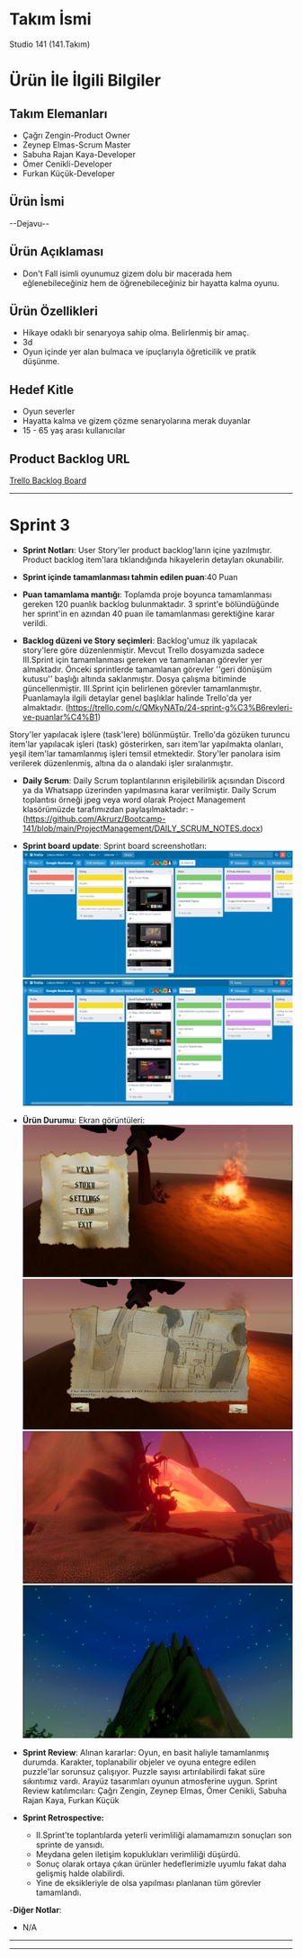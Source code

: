 # **Takım İsmi**

Studio 141 (141.Takım)

# Ürün İle İlgili Bilgiler

## Takım Elemanları

- Çağrı Zengin-Product Owner
- Zeynep Elmas-Scrum Master
- Sabuha Rajan Kaya-Developer
- Ömer Cenikli-Developer
- Furkan Küçük-Developer


## Ürün İsmi

--Dejavu--

## Ürün Açıklaması

- Don't Fall isimli oyunumuz gizem dolu bir macerada  hem eğlenebileceğiniz hem de öğrenebileceğiniz bir hayatta kalma oyunu. 

## Ürün Özellikleri

- Hikaye odaklı bir senaryoya sahip olma. Belirlenmiş bir amaç.
- 3d
- Oyun içinde yer alan bulmaca ve ipuçlarıyla öğreticilik ve pratik düşünme.

## Hedef Kitle

- Oyun severler
- Hayatta kalma ve gizem çözme senaryolarına merak duyanlar
- 15 - 65 yaş arası kullanıcılar

## Product Backlog URL

[Trello Backlog Board](https://trello.com/invite/b/AmiABGTZ/3b945bf5d74defd558fc533a59d38c9b/google-bootcamp)

---

# Sprint 3

- **Sprint Notları**: User Story'ler product backlog'ların içine yazılmıştır. Product backlog item'lara tıklandığında hikayelerin detayları okunabilir.

- **Sprint içinde tamamlanması tahmin edilen puan**:40 Puan

- **Puan tamamlama mantığı**: Toplamda proje boyunca tamamlanması gereken 120 puanlık backlog bulunmaktadır. 3 sprint'e bölündüğünde her sprint'in en azından 40 puan ile tamamlanması gerektiğine karar verildi.

- **Backlog düzeni ve Story seçimleri**: Backlog'umuz ilk yapılacak story'lere göre düzenlenmiştir. Mevcut Trello dosyamızda sadece III.Sprint için tamamlanması gereken ve tamamlanan görevler yer almaktadır. Önceki sprintlerde tamamlanan görevler ''geri dönüşüm kutusu'' başlığı altında saklanmıştır. Dosya çalışma bitiminde güncellenmiştir. III.Sprint için belirlenen görevler tamamlanmıştır. Puanlamayla ilgili detaylar genel başlıklar halinde Trello'da yer almaktadır. (https://trello.com/c/QMkyNATp/24-sprint-g%C3%B6revleri-ve-puanlar%C4%B1)

Story'ler yapılacak işlere (task'lere) bölünmüştür. Trello'da gözüken turuncu item'lar yapılacak işleri (task) gösterirken, sarı item'lar yapılmakta olanları, yeşil item'lar tamamlanmış işleri temsil etmektedir. Story'ler panolara isim verilerek düzenlenmiş, altına da o alandaki işler sıralanmıştır.

- **Daily Scrum**: Daily Scrum toplantılarının erişilebilirlik açısından Discord ya da Whatsapp üzerinden yapılmasına karar verilmiştir. Daily Scrum toplantısı örneği jpeg veya word olarak Project Management klasörümüzde tarafımızdan paylaşılmaktadır: 
-(https://github.com/Akrurz/Bootcamp-141/blob/main/ProjectManagement/DAILY_SCRUM_NOTES.docx) 

- **Sprint board update**: Sprint board screenshotları: 
![Backlog 1](https://github.com/Akrurz/Bootcamp-141/blob/main/ProjectManagement/sonsprint%20backlog1.png)
![Backlog 2](https://github.com/Akrurz/Bootcamp-141/blob/main/ProjectManagement/sonsprint%20backlog2.png)

- **Ürün Durumu**: Ekran görüntüleri:
  ![Screenshot 1](https://github.com/Akrurz/Bootcamp-141/blob/main/ProjectManagement/product1.png)
  ![Screenshot 2](https://github.com/Akrurz/Bootcamp-141/blob/main/ProjectManagement/product2.png)
  ![Screenshot 3](https://github.com/Akrurz/Bootcamp-141/blob/main/ProjectManagement/product3.JPG)
  ![Screenshot 4](https://github.com/Akrurz/Bootcamp-141/blob/main/ProjectManagement/product4.JPG)
 
- **Sprint Review**: 
Alınan kararlar: Oyun, en basit haliyle tamamlanmış durumda. Karakter, toplanabilir objeler ve oyuna entegre edilen puzzle'lar sorunsuz çalışıyor. Puzzle sayısı artırılabilirdi fakat süre sıkıntımız vardı. Arayüz tasarımları oyunun atmosferine uygun.
Sprint Review katılımcıları: Çağrı Zengin, Zeynep Elmas, Ömer Cenikli, Sabuha Rajan Kaya, Furkan Küçük

- **Sprint Retrospective:**
  - II.Sprint'te toplantılarda yeterli verimliliği alamamamızın sonuçları son sprinte de yansıdı.
  - Meydana gelen iletişim kopuklukları verimliliği düşürdü.
  - Sonuç olarak ortaya çıkan ürünler hedeflerimizle uyumlu fakat daha gelişmiş halde olabilirdi.
  - Yine de eksikleriyle de olsa yapılması planlanan tüm görevler tamamlandı.

-**Diğer Notlar**:
- N/A

---

---

